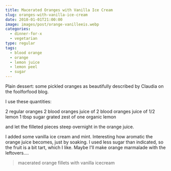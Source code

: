 ```yaml
---
title: Macerated Oranges with Vanilla Ice Cream
slug: oranges-with-vanilla-ice-cream
date: 2010-01-01T21:00:00
image: images/post/orange-vanilleeis.webp
categories: 
  - dinner-for-x
  - vegetarian
type: regular
tags: 
  - blood orange
  - orange
  - lemon juice
  - lemon peel
  - sugar
---
```


Plain dessert: some pickled oranges as beautifully described by Claudia on the foolforfood blog.

I use these quantities:

2 regular oranges 2 blood oranges juice of 2 blood oranges juice of 1/2 lemon 1 tbsp sugar grated zest of one organic lemon

and let the filleted pieces steep overnight in the orange juice.

I added some vanilla ice cream and mint. Interesting how aromatic the orange juice becomes, just by soaking. I used less sugar than indicated, so the fruit is a bit tart, which I like. Maybe I'll make orange marmalade with the leftovers....

> macerated orange fillets with vanilla icecream